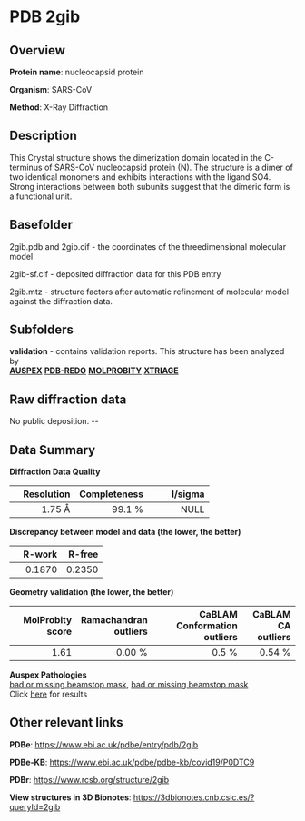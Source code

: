 # PDB 2gib

## Overview

**Protein name**: nucleocapsid protein

**Organism**: SARS-CoV

**Method**: X-Ray Diffraction

## Description

This Crystal structure shows the dimerization domain located in the C-terminus of SARS-CoV nucleocapsid protein (N). The structure is a dimer of two identical monomers and exhibits  interactions with the ligand SO4. Strong interactions between both subunits suggest that the dimeric form is a functional unit.

## Basefolder

2gib.pdb and 2gib.cif - the coordinates of the threedimensional molecular model

2gib-sf.cif - deposited diffraction data for this PDB entry

2gib.mtz - structure factors after automatic refinement of molecular model against the diffraction data.

## Subfolders





**validation** - contains validation reports. This structure has been analyzed by <br>[**AUSPEX**](https://github.com/thorn-lab/coronavirus_structural_task_force/tree/master/pdb/nucleocapsid_protein/SARS-CoV/2gib/validation/auspex) [**PDB-REDO**](https://github.com/thorn-lab/coronavirus_structural_task_force/tree/master/pdb/nucleocapsid_protein/SARS-CoV/2gib/validation/pdb-redo) [**MOLPROBITY**](https://github.com/thorn-lab/coronavirus_structural_task_force/tree/master/pdb/nucleocapsid_protein/SARS-CoV/2gib/validation/molprobity) [**XTRIAGE**](https://github.com/thorn-lab/coronavirus_structural_task_force/blob/master/pdb/nucleocapsid_protein/SARS-CoV/2gib/validation/Xtriage_output.log)   



## Raw diffraction data

No public deposition. --<br> 

## Data Summary
**Diffraction Data Quality**

|   | Resolution | Completeness| I/sigma |
|---|-------------:|----------------:|--------------:|
|   |1.75 Å|99.1  %|<img width=50/>NULL |

**Discrepancy between model and data (the lower, the better)**

|   | **R-work**| **R-free**   
|---|-------------:|----------------:|           
||  0.1870|  0.2350|

**Geometry validation (the lower, the better)**

|   |**MolProbity<br>score**| **Ramachandran<br>outliers** | **CaBLAM<br>Conformation outliers** | **CaBLAM<br>CA outliers** |
|---|-------------:|----------------:|----------------:|----------------:|
||  1.61|  0.00 %|0.5 %|0.54 %|

**Auspex Pathologies**<br> [bad or missing beamstop mask](https://www.auspex.de/pathol/#2), [bad or missing beamstop mask](https://www.auspex.de/pathol/#2)<br>Click [here](https://github.com/thorn-lab/coronavirus_structural_task_force/blob/master/pdb/nucleocapsid_protein/SARS-CoV/2gib/validation/auspex/2gib_auspex_comments.txt)  for results

 



## Other relevant links 
**PDBe**:  https://www.ebi.ac.uk/pdbe/entry/pdb/2gib

**PDBe-KB**: https://www.ebi.ac.uk/pdbe/pdbe-kb/covid19/P0DTC9 
 
**PDBr**: https://www.rcsb.org/structure/2gib 

**View structures in 3D Bionotes**: https://3dbionotes.cnb.csic.es/?queryId=2gib

